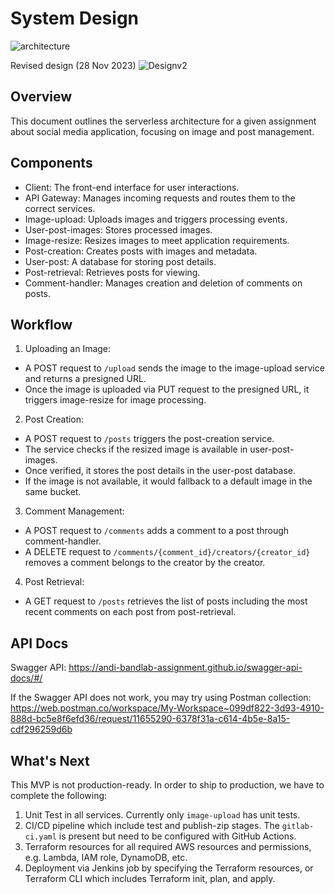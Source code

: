 # System Design

![architecture](https://github.com/andi-bandlab-assignment/.github/assets/10074400/79e6c628-ece5-4a5f-8178-ea1184e78a98)

Revised design (28 Nov 2023)
![Designv2](https://github.com/andi-bandlab-assignment/.github/assets/10074400/96265c23-a1ee-4290-adf7-ea8967e04adb)

## Overview
This document outlines the serverless architecture for a given assignment about social media application, 
focusing on image and post management.

## Components
- Client: The front-end interface for user interactions.
- API Gateway: Manages incoming requests and routes them to the correct services.
- Image-upload: Uploads images and triggers processing events.
- User-post-images: Stores processed images.
- Image-resize: Resizes images to meet application requirements.
- Post-creation: Creates posts with images and metadata.
- User-post: A database for storing post details.
- Post-retrieval: Retrieves posts for viewing.
- Comment-handler: Manages creation and deletion of comments on posts.

## Workflow
1. Uploading an Image:
- A POST request to `/upload` sends the image to the image-upload service and returns a presigned URL.
- Once the image is uploaded via PUT request to the presigned URL, it triggers image-resize for image processing.

2. Post Creation:
- A POST request to `/posts` triggers the post-creation service.
- The service checks if the resized image is available in user-post-images.
- Once verified, it stores the post details in the user-post database.
- If the image is not available, it would fallback to a default image in the same bucket.

3. Comment Management:
- A POST request to `/comments` adds a comment to a post through comment-handler.
- A DELETE request to `/comments/{comment_id}/creators/{creator_id}` removes a comment belongs to the creator by the creator.

4. Post Retrieval:
- A GET request to `/posts` retrieves the list of posts including the most recent comments on each post from post-retrieval.

## API Docs
Swagger API: https://andi-bandlab-assignment.github.io/swagger-api-docs/#/

If the Swagger API does not work, you may try using Postman collection: https://web.postman.co/workspace/My-Workspace~099df822-3d93-4910-888d-bc5e8f6efd36/request/11655290-6378f31a-c614-4b5e-8a15-cdf296259d6b

## What's Next
This MVP is not production-ready. In order to ship to production, we have to complete the following:
1. Unit Test in all services. Currently only `image-upload` has unit tests.
2. CI/CD pipeline which include test and publish-zip stages. The `gitlab-ci.yaml` is present but need to be configured with GitHub Actions.
3. Terraform resources for all required AWS resources and permissions, e.g. Lambda, IAM role, DynamoDB, etc.
4. Deployment via Jenkins job by specifying the Terraform resources, or Terraform CLI which includes Terraform init, plan, and apply.
